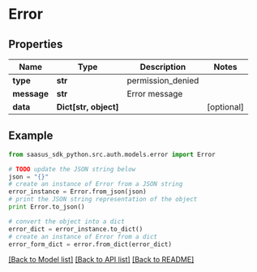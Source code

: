 # Error


## Properties
Name | Type | Description | Notes
------------ | ------------- | ------------- | -------------
**type** | **str** | permission_denied | 
**message** | **str** | Error message | 
**data** | **Dict[str, object]** |  | [optional] 

## Example

```python
from saasus_sdk_python.src.auth.models.error import Error

# TODO update the JSON string below
json = "{}"
# create an instance of Error from a JSON string
error_instance = Error.from_json(json)
# print the JSON string representation of the object
print Error.to_json()

# convert the object into a dict
error_dict = error_instance.to_dict()
# create an instance of Error from a dict
error_form_dict = error.from_dict(error_dict)
```
[[Back to Model list]](../README.md#documentation-for-models) [[Back to API list]](../README.md#documentation-for-api-endpoints) [[Back to README]](../README.md)


